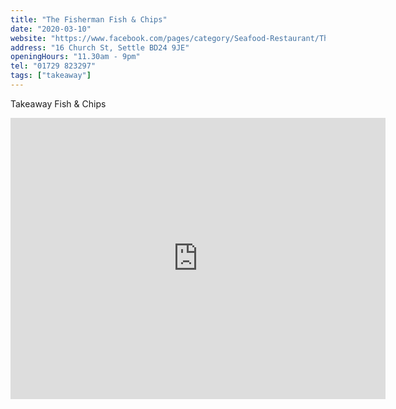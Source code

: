 ```yaml
---
title: "The Fisherman Fish & Chips"
date: "2020-03-10"
website: "https://www.facebook.com/pages/category/Seafood-Restaurant/The-Fisherman-942274632472655/"
address: "16 Church St, Settle BD24 9JE"
openingHours: "11.30am - 9pm"
tel: "01729 823297"
tags: ["takeaway"]
---
```


Takeaway Fish & Chips

<iframe src="https://www.google.com/maps/embed?pb=!1m18!1m12!1m3!1d2341.2280219480213!2d-2.2796419843562203!3d54.0696995279836!2m3!1f0!2f0!3f0!3m2!1i1024!2i768!4f13.1!3m3!1m2!1s0x487c77e797f25ed5%3A0x5c61549d22d1e3f1!2sThe%20Fisherman!5e0!3m2!1sen!2suk!4v1586782683701!5m2!1sen!2suk" width="600" height="450" frameborder="0" style="border:0;" allowfullscreen="" aria-hidden="false" tabindex="0"></iframe>
